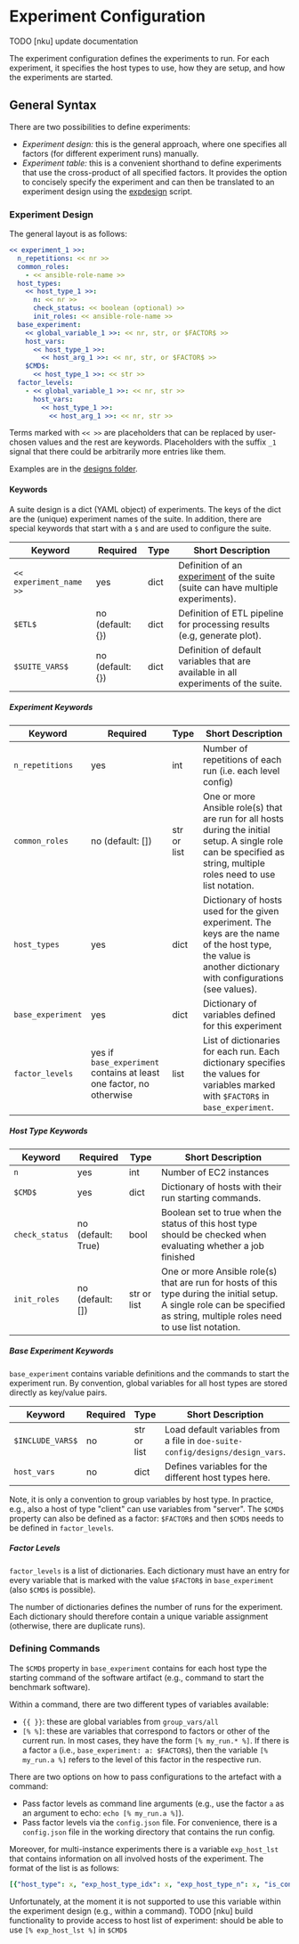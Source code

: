# Experiment Configuration

TODO [nku] update documentation

The experiment configuration defines the experiments to run. For each experiment, it specifies the host types to use, how they are setup, and how the experiments are started.

## General Syntax

There are two possibilities to define experiments:
- _Experiment design:_ this is the general approach, where one specifies all factors (for different experiment runs) manually.
- _Experiment table:_ this is a convenient shorthand to define experiments that use the cross-product of all specified factors. It provides the option to concisely specify the experiment and can then be translated to an experiment design using the [expdesign](../scripts/expdesign.py) script.

### Experiment Design

The general layout is as follows:

```YAML
<< experiment_1 >>:
  n_repetitions: << nr >>
  common_roles:
    - << ansible-role-name >>
  host_types:
    << host_type_1 >>:
      n: << nr >>
      check_status: << boolean (optional) >>
      init_roles: << ansible-role-name >>
  base_experiment:
    << global_variable_1 >>: << nr, str, or $FACTOR$ >>
    host_vars:
      << host_type_1 >>:
        << host_arg_1 >>: << nr, str, or $FACTOR$ >>
    $CMD$:
      << host_type_1 >>: << str >>
  factor_levels:
    - << global_variable_1 >>: << nr, str >>
      host_vars:
        << host_type_1 >>:
          << host_arg_1 >>: << nr, str >>
```

Terms marked with `<< >>` are placeholders that can be replaced by user-chosen values and the rest are keywords. Placeholders with the suffix `_1` signal that there could be arbitrarily more entries like them.

Examples are in the [designs folder](../experiments/designs).

#### Keywords

A suite design is a dict (YAML object) of experiments. The keys of the dict are the (unique) experiment names of the suite.
In addition, there are special keywords that start with a `$` and are used to configure the suite.

| Keyword                   | Required          | Type | Short Description |
| ------------------------- | ----------------- | ---- | ----------------- |
| `<< experiment_name >>`   | yes               | dict | Definition of an [experiment](#experiment-keywords) of the suite (suite can have multiple experiments). |
| `$ETL$`                   | no (default: {})  | dict | Definition of ETL pipeline for processing results (e.g, generate plot). |
| `$SUITE_VARS$`            | no (default: {})  | dict | Definition of default variables that are available in all experiments of the suite. |

##### Experiment Keywords

| Keyword       | Required | Type | Short Description |
| ------------- | ----------------- | ---- | ----------------- |
| `n_repetitions`   | yes           | int  | Number of repetitions of each run (i.e. each level config) |
| `common_roles`    | no (default: [])  | str or list | One or more Ansible role(s) that are run for all hosts during the initial setup. A single role can be specified as string, multiple roles need to use list notation. |
| `host_types`      | yes           | dict | Dictionary of hosts used for the given experiment. The keys are the name of the host type, the value is another dictionary with configurations (see values). |
| `base_experiment` | yes           | dict | Dictionary of variables defined for this experiment |
| `factor_levels`   | yes if `base_experiment` contains at least one factor, no otherwise | list | List of dictionaries for each run. Each dictionary specifies the values for variables marked with `$FACTOR$` in `base_experiment`. |


##### Host Type Keywords

| Keyword       | Required | Type  | Short Description |
| ------------- | ----------------- | ----- | ----------------- |
| `n`           | yes               | int   | Number of EC2 instances |
| `$CMD$`       | yes               | dict  | Dictionary of hosts with their run starting commands. |
| `check_status` | no (default: True) | bool | Boolean set to true when the status of this host type should be checked when evaluating whether a job finished |
| `init_roles`   | no (default: [])  | str or list | One or more Ansible role(s) that are run for hosts of this type during the initial setup. A single role can be specified as string, multiple roles need to use list notation. |

##### Base Experiment Keywords

`base_experiment` contains variable definitions and the commands to start the experiment run. By convention, global variables for all host types are stored directly as key/value pairs.

| Keyword         | Required | Type         | Short Description |
| -------------   | -------- | ------------ | ----------------- |
| `$INCLUDE_VARS$`| no       | str or list  | Load default variables from a file in `doe-suite-config/designs/design_vars`.|
| `host_vars`     | no       | dict         | Defines variables for the different host types here. |



Note, it is only a convention to group variables by host type. In practice, e.g., also a host of type "client" can use variables from "server".
The `$CMD$` property can also be defined as a factor: `$FACTOR$` and then `$CMD$` needs to be defined in `factor_levels`.

##### Factor Levels
`factor_levels` is a list of dictionaries. Each dictionary must have an entry for every variable that is marked with the value `$FACTOR$` in `base_experiment` (also `$CMD$` is possible).

The number of dictionaries defines the number of runs for the experiment. Each dictionary should therefore contain a unique variable assignment (otherwise, there are duplicate runs).


### Defining Commands

The `$CMD$` property in `base_experiment` contains for each host type the starting command of the software artifact (e.g., command to start the benchmark software).

Within a command, there are two different types of variables available:
- `{{ }}`: these are global variables from `group_vars/all`
- `[% %]`: these are variables that correspond to factors or other  of the current run. In most cases, they have the form `[% my_run.* %]`. If there is a factor `a` (i.e., `base_experiment: a: $FACTOR$`), then the variable `[% my_run.a %]` refers to the level of this factor in the respective run.

There are two options on how to pass configurations to the artefact with a command:
- Pass factor levels as command line arguments (e.g., use the factor `a` as an argument to echo: `echo [% my_run.a %]`).
- Pass factor levels via the `config.json` file. For convenience, there is a `config.json` file in the working directory that contains the run config.


Moreover, for multi-instance experiments there is a variable `exp_host_lst` that contains information on all involved hosts of the experiment.
The format of the list is as follows:
```YAML
[{"host_type": x, "exp_host_type_idx": x, "exp_host_type_n": x, "is_controller": x, "public_dns_name": x, "private_ip_address": x}, ... ]
```

Unfortunately, at the moment it is not supported to use this variable within the experiment design (e.g., within a command).
TODO [nku] build functionality to provide access to host list of experiment: should be able to use `[% exp_host_lst %]` in `$CMD$`
